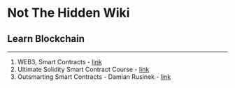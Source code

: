 # Not The Hidden Wiki

## Learn Blockchain
-----

1. WEB3, Smart Contracts - [link](https://youtu.be/UBK2BoFv6Lo)
2. Ultimate Solidity Smart Contract Course - [link](https://academy.nazaweb.com/ultimate-solidity-smart-contract-course)
3. Outsmarting Smart Contracts - Damian Rusinek - [link](https://www.youtube.com/watch?v=iABVwwGxW1A)